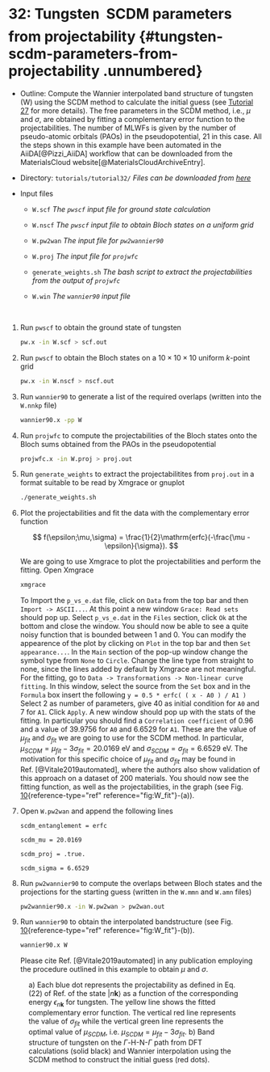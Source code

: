 # 32: Tungsten &#151; SCDM parameters from projectability {#tungsten-scdm-parameters-from-projectability .unnumbered}

-   Outline: Compute the Wannier interpolated band structure of
    tungsten (W) using the SCDM method to calculate the initial guess
    (see [Tutorial 27](../tutorial_27) for more details). The free parameters in the SCDM
    method, i.e., $\mu$ and $\sigma$, are obtained by fitting a
    complementary error function to the projectabilities. The number of
    MLWFs is given by the number of pseudo-atomic orbitals (PAOs) in the
    pseudopotential, $21$ in this case. All the steps shown in this
    example have been automated in the AiiDA[@Pizzi_AiiDA] workflow that
    can be downloaded from the MaterialsCloud
    website[@MaterialsCloudArchiveEntry].

-   Directory: `tutorials/tutorial32/` *Files can be downloaded from [here](https://github.com/wannier-developers/wannier90/tutorials/tutorial32)*

-   Input files

    -    `W.scf` *The `pwscf` input file for ground state
        calculation*

    -    `W.nscf` *The `pwscf` input file to obtain Bloch
        states on a uniform grid*

    -    `W.pw2wan` *The input file for `pw2wannier90`*

    -    `W.proj` *The input file for `projwfc`*

    -    `generate_weights.sh` *The bash script to extract the
        projectabilities from the output of `projwfc`*

    -    `W.win` *The `wannier90` input file*

&nbsp;

1.  Run `pwscf` to obtain the ground state of tungsten

    ```bash title="Terminal"
    pw.x -in W.scf > scf.out
    ```

2.  Run `pwscf` to obtain the Bloch states on a
    $10\times10\times10$ uniform $k$-point grid

    ```bash title="Terminal"
    pw.x -in W.nscf > nscf.out
    ```

3.  Run `wannier90` to generate a list of the required overlaps (written
    into the `W.nnkp` file)

    ```bash title="Terminal"
    wannier90.x -pp W
    ```

4.  Run `projwfc` to compute the projectabilities of the Bloch states
    onto the Bloch sums obtained from the PAOs in the pseudopotential

    ```bash title="Terminal"
    projwfc.x -in W.proj > proj.out
    ```

5.  Run `generate_weights` to extract the projectabilitites from
    `proj.out` in a format suitable to be read by Xmgrace or gnuplot

    ```bash title="Terminal"
    ./generate_weights.sh
    ```

6.  Plot the projectabilities and fit the data with the complementary
    error function

    $$
    f(\epsilon;\mu,\sigma) = \frac{1}{2}\mathrm{erfc}(-\frac{\mu - \epsilon}{\sigma}).
    $$

    We are going to use Xmgrace to plot the projectabilities and perform the
    fitting. Open Xmgrace

    ```bash title="Terminal"
    xmgrace
    ```

    To Import the `p_vs_e.dat` file, click on `Data` from the top bar
    and then `Import -> ASCII...`. At this point a new window
    `Grace: Read sets` should pop up. Select `p_vs_e.dat` in the `Files`
    section, click `Ok` at the bottom and close the window. You should
    now be able to see a quite noisy function that is bounded between 1
    and 0. You can modify the appearence of the plot by clicking on
    `Plot` in the top bar and then `Set appearance...`. In the `Main`
    section of the pop-up window change the symbol type from `None` to
    `Circle`. Change the line type from straight to none, since the
    lines added by default by Xmgrace are not meaningful. For the
    fitting, go to
    `Data -> Transformations -> Non-linear curve fitting`. In this
    window, select the source from the `Set` box and in the `Formula`
    box insert the following `y = 0.5 * erfc( ( x - A0 ) / A1 )` 
    Select 2 as number of parameters, give 40 as initial condition for
    `A0` and 7 for `A1`. Click `Apply`. A new window should pop up with
    the stats of the fitting. In particular you should find a
    `Correlation coefficient` of 0.96 and a value of $39.9756$ for `A0`
    and $6.6529$ for `A1`. These are the value of $\mu_{fit}$ and
    $\sigma_{fit}$ we are going to use for the SCDM method. In
    particular, $\mu_{SCDM} = \mu_{fit} - 3\sigma_{fit} = 20.0169$ eV
    and $\sigma_{SCDM} = \sigma_{fit} = 6.6529$ eV. The motivation for
    this specific choice of $\mu_{fit}$ and $\sigma_{fit}$ may be found
    in Ref. [@Vitale2019automated], where the authors also show
    validation of this approach on a dataset of 200 materials. You
    should now see the fitting function, as well as the
    projectabilities, in the graph (see Fig.
    [10](#fig:W_fit){reference-type="ref" reference="fig:W_fit"}-(a)).

7.  Open `W.pw2wan` and append the following lines

    ```vi title="Input file"
    scdm_entanglement = erfc

    scdm_mu = 20.0169

    scdm_proj = .true.

    scdm_sigma = 6.6529 
    ```

8.  Run `pw2wannier90` to compute the overlaps between Bloch states and
    the projections for the starting guess (written in the `W.mmn` and
    `W.amn` files)

    ```bash title="Terminal"
    pw2wannier90.x -in W.pw2wan > pw2wan.out
    ```

9.  Run `wannier90` to obtain the interpolated bandstructure (see Fig.
    [10](#fig:W_fit){reference-type="ref" reference="fig:W_fit"}-(b)).
    ```bash title="Terminal"
    wannier90.x W
    ```

    Please cite Ref. [@Vitale2019automated] in any publication employing
    the procedure outlined in this example to obtain $\mu$ and $\sigma$.

<figure id="fig:W_fit">

<figcaption> a) Each blue dot represents the projectability as defined
in Eq. (22) of Ref. <span class="citation"
data-cites="Vitale2019automated"></span> of the state <span
class="math inline">|<em>n</em><strong>k</strong>⟩</span> as a function
of the corresponding energy <span
class="math inline"><em>ϵ</em><sub><em>n</em><strong>k</strong></sub></span>
for tungsten. The yellow line shows the fitted complementary error
function. The vertical red line represents the value of <span
class="math inline"><em>σ</em><sub><em>f</em><em>i</em><em>t</em></sub></span>
while the vertical green line represents the optimal value of <span
class="math inline"><em>μ</em><sub><em>S</em><em>C</em><em>D</em><em>M</em></sub></span>,
i.e. <span
class="math inline"><em>μ</em><sub><em>S</em><em>C</em><em>D</em><em>M</em></sub> = <em>μ</em><sub><em>f</em><em>i</em><em>t</em></sub> − 3<em>σ</em><sub><em>f</em><em>i</em><em>t</em></sub></span>.
b) Band structure of tungsten on the <span
class="math inline"><em>Γ</em></span>-H-N-<span
class="math inline"><em>Γ</em></span> path from DFT calculations (solid
black) and Wannier interpolation using the SCDM method to construct the
initial guess (red dots).</figcaption>
</figure>